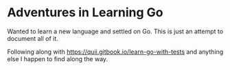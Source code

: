 # Adventures in Learning Go

Wanted to learn a new language and settled on Go. This is just an attempt to document all of it. 

Following along with https://quii.gitbook.io/learn-go-with-tests and anything else I happen to find along the way.